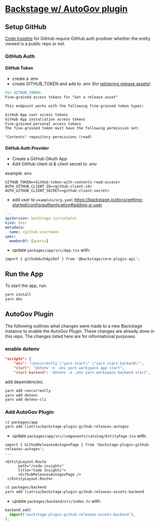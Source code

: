 # [Backstage w/ AutoGov plugin](https://backstage.io)

## Setup GitHub

[Code Insights](https://www.npmjs.com/package/@roadiehq/backstage-plugin-github-insights) for GitHub require GitHub auth prodiver whether the entity viewed is a public repo or not.

### GitHub Auth

#### GitHub Token

- create a .env
- create GITHUB_TOKEN and add to .env (for [retrieving release assets](https://docs.github.com/en/rest/releases/assets?apiVersion=2022-11-28#get-a-release-asset))

```md
For GITHUB_TOKEN:
Fine-grained access tokens for "Get a release asset"

This endpoint works with the following fine-grained token types:

GitHub App user access tokens
GitHub App installation access tokens
Fine-grained personal access tokens
The fine-grained token must have the following permission set:

"Contents" repository permissions (read)
```

#### GitHub Auth Provider

- Create a GitHub OAuth App
- Add GitHub client id & client secret to .env

example .env

```.env
GITHUB_TOKEN=<GitHub-token-with-contents-read-access>
AUTH_GITHUB_CLIENT_ID=<github-client-id>
AUTH_GITHUB_CLIENT_SECRET=<github-client-secret>
```

- add user to `examples/org.yaml`
https://backstage.io/docs/getting-started/config/authentication#adding-a-user

```.yaml
---
apiVersion: backstage.io/v1alpha1
kind: User
metadata:
  name: <github-username>
spec:
  memberOf: [guests]
```

- update `packages/app/src/App.tsx` with:

```packages/app/src/App.tsx
import { githubAuthApiRef } from '@backstage/core-plugin-api';
```

## Run the App

To start the app, run:

```sh
yarn install
yarn dev
```

## AutoGov Plugin

The following outlines what changes were made to a new Backstage instance to enable the AutoGov Plugin. These changes are already done in this repo. The changes listed here are for informational purposes.


### enable dotenv

```package.json
"scripts": {
    "dev": "concurrently \"yarn start\" \"yarn start-backend\"",
    "start": "dotenv -e .env yarn workspace app start",
    "start-backend": "dotenv -e .env yarn workspace backend start",
```

add dependencies:
```zsh
yarn add concurrently
yarn add dotenv
yarn add dotenv-cli
```


### Add AutoGov Plugin

```zsh
cd packages/app
yarn add liatrio/backstage-plugin-github-releases-autogov
```

- update `packages/app/src/components/catalog/EntityPage.tsx` with:

```packages/app/src/components/catalog/EntityPage.tsx
import { GithubReleasesAutogovPage } from 'backstage-plugin-github-releases-autogov';
...

<EntityLayout.Route
      path="/code-insights"
      title="Code Insights">
      <GithubReleasesAutogovPage />
 </EntityLayout.Route>
```

```zsh
cd packages/backend
yarn add liatrio/backstage-plugin-github-releases-assets-backend
```

- update `packages/backend/src/index.ts` with:

```packages/backend/src/index.ts
backend.add(
  import('backstage-plugin-github-releases-assets-backend'),
);
```
